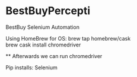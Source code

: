 # BestBuyPercepti
BestBuy Selenium Automation

Using HomeBrew for OS:
brew tap homebrew/cask <br>
brew cask install chromedriver <br>

** Afterwards we can run chromedriver

Pip installs:
Selenium


